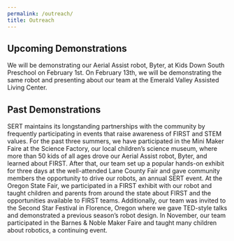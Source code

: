 ```yaml
---
permalink: /outreach/
title: Outreach
---
```


## Upcoming Demonstrations

We will be demonstrating our Aerial Assist robot, Byter, at Kids Down South Preschool on February 1st.
On February 13th, we will be demonstrating the same robot and presenting about our team at the Emerald Valley Assisted Living Center. 

## Past Demonstrations

 SERT maintains its longstanding partnerships with the community by  frequently participating in events that raise awareness of FIRST 
 and STEM values. For the past three summers, we have participated in the Mini Maker Faire at the Science Factory, our local children’s 
 science museum, where more than 50 kids of all ages drove our Aerial Assist robot, Byter, and learned about FIRST. After that, our team
 set up a popular hands-on exhibit for three days at the well-attended Lane County Fair and gave community members the opportunity to drive
 our robots, an annual SERT event. At the Oregon State Fair, we participated in a FIRST exhibit with our robot and taught children and 
 parents from around the state about FIRST and the opportunities available to FIRST teams. Additionally, our team was invited to the Second 
 Star Festival in Florence, Oregon where we gave TED-style talks and demonstrated a previous season’s robot design. In November, our team
 participated in the Barnes & Noble Maker Faire and taught many children about robotics, a continuing event. 
